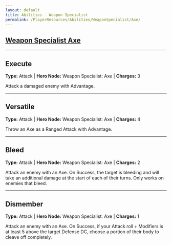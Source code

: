```yaml
---
layout: default
title: Abilities - Weapon Specialist
permalink: /PlayerResources/Abilities/WeaponSpecialist/Axe/
---
```

## [Weapon Specialist Axe](#Axe)

------------------------------------------------
## Execute
**Type:** Attack
 | **Hero Node:** Weapon Specialist: Axe
 | **Charges:** 3

Attack a damaged enemy with Advantage.

------------------------------------------------
## Versatile
**Type:** Attack
 | **Hero Node:** Weapon Specialist: Axe
 | **Charges:** 4

 Throw an Axe as a Ranged Attack with Advantage.

------------------------------------------------
## Bleed
**Type:** Attack
 | **Hero Node:** Weapon Specialist: Axe
 | **Charges:** 2

Attack an enemy with an Axe. On Success, the target is bleeding and will take an additional damage at the start of each of their turns. Only works on enemies that bleed.

------------------------------------------------
## Dismember
**Type:** Attack
 | **Hero Node:** Weapon Specialist: Axe
 | **Charges:** 1

Attack an enemy with an Axe. On Success, if your Attack roll + Modifiers is at least 5 above the target Defense DC, choose a portion of their body to cleave off completely.